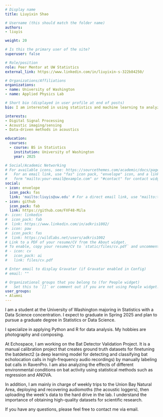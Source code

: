 ```yaml
---
# Display name
title: Liuyixin Shao

# Username (this should match the folder name)
authors:
- liuyis

weight: 20

# Is this the primary user of the site?
superuser: false

# Role/position
role: Peer Mentor at UW Statistics
external_link: https://www.linkedin.com/in/liuyixin-s-322b84250/

# Organizations/Affiliations
organizations:
- name: University of Washington
- name: Applied Physics Lab

# Short bio (displayed in user profile at end of posts)
bio: I am interested in using statistics and machine learning to analyze acoustic data from UBNA.

interests:
- Digital Signal Processing
- Acoustic imaging/sensing
- Data-driven methods in acoustics

education:
  courses:
  - course: BS in Statistics
    institution: University of Washington
    year: 2025

# Social/Academic Networking
# For available icons, see: https://sourcethemes.com/academic/docs/page-builder/#icons
#   For an email link, use "fas" icon pack, "envelope" icon, and a link in the
#   form "mailto:your-email@example.com" or "#contact" for contact widget.
social:
- icon: envelope
  icon_pack: fas
  link: 'mailto:liuyis@uw.edu' # For a direct email link, use "mailto:test@example.org".
- icon: github
  icon_pack: fab
  link: https://github.com/FXF48-Mila
#- icon: linkedin
#  icon_pack: fab
#  link: https://www.linkedin.com/in/adkris1002/
#- icon: paw
#  icon_pack: fas
#  link: https://wildlabs.net/users/adkris1002
# Link to a PDF of your resume/CV from the About widget.
# To enable, copy your resume/CV to `static/files/cv.pdf` and uncomment the lines below.
# - icon: cv
#   icon_pack: ai
#   link: files/cv.pdf

# Enter email to display Gravatar (if Gravatar enabled in Config)
# email: ""

# Organizational groups that you belong to (for People widget)
#   Set this to `[]` or comment out if you are not using People widget.
user_groups:
- Alumni
---
```


I am a student at the University of Washington majoring in Statistics with a Data Science concentration. I expect to graduate in Spring 2025 and plan to pursue a graduate degree in Statistics or Data Science. 

I specialize in applying Python and R for data analysis. My hobbies are photography and composing. 

At Echospace, I am working on the Bat Detector Validation Project. It is a manual calibration project that creates ground truth datasets for finetuning the batdetect2 (a deep learning model for detecting and classifying bat echolocation calls in high-frequency audio recordings) by manually labeling bat calls in RavenPro. I am also analyzing the effects of different environmental conditions on bat activity using statistical methods such as regression and ANOVA. 

In addition, I am mainly in charge of weekly trips to the Union Bay Natural Area, deploying and recovering audiomoths (the acoustic loggers), then uploading the week's data to the hard drive in the lab. I understand the importance of obtaining high-quality datasets for scientific research. 

If you have any questions, please feel free to contact me via email.
